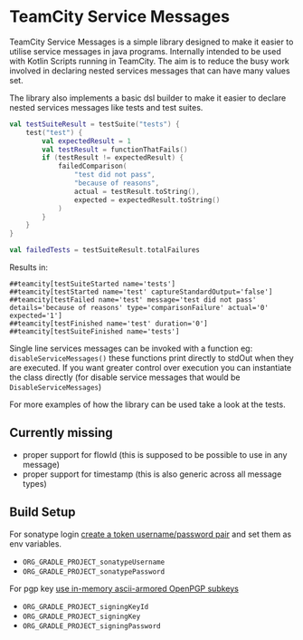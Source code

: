 # TeamCity Service Messages

TeamCity Service Messages is a simple library designed to make it easier to utilise service messages in java programs.
Internally intended to be used with Kotlin Scripts running in TeamCity. The aim is to reduce the busy work involved in
declaring nested services messages that can have many values set.

The library also implements a basic dsl builder to make it easier to declare nested services messages like tests and
test suites.

```kotlin
val testSuiteResult = testSuite("tests") {
    test("test") {
        val expectedResult = 1
        val testResult = functionThatFails()
        if (testResult != expectedResult) {
            failedComparison(
                "test did not pass",
                "because of reasons",
                actual = testResult.toString(),
                expected = expectedResult.toString()
            )
        }
    }
}

val failedTests = testSuiteResult.totalFailures
```

Results in:

```text
##teamcity[testSuiteStarted name='tests']
##teamcity[testStarted name='test' captureStandardOutput='false']
##teamcity[testFailed name='test' message='test did not pass' details='because of reasons' type='comparisonFailure' actual='0' expected='1']
##teamcity[testFinished name='test' duration='0']
##teamcity[testSuiteFinished name='tests']
```

Single line services messages can be invoked with a function eg: `disableServiceMessages()` these functions print
directly to stdOut when they are executed. If you want greater control over execution you can instantiate the class
directly (for disable service messages that would be `DisableServiceMessages`)

For more examples of how the library can be used take a look at the tests.

## Currently missing

- proper support for flowId (this is supposed to be possible to use in any message)
- proper support for timestamp (this is also generic across all message types)

## Build Setup

For sonatype
login [create a token username/password pair](https://blog.solidsoft.pl/2015/09/08/deploy-to-maven-central-using-api-key-aka-auth-token/)
and set them as env variables.

- `ORG_GRADLE_PROJECT_sonatypeUsername`
- `ORG_GRADLE_PROJECT_sonatypePassword`

For pgp
key [use in-memory ascii-armored OpenPGP subkeys](https://docs.gradle.org/current/userguide/signing_plugin.html#using_in_memory_ascii_armored_openpgp_subkeys)

- `ORG_GRADLE_PROJECT_signingKeyId`
- `ORG_GRADLE_PROJECT_signingKey`
- `ORG_GRADLE_PROJECT_signingPassword`
